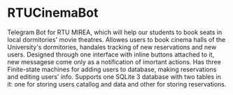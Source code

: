 # RTUCinemaBot
Telegram Bot for RTU MIREA, which will help our students to book seats in local dormitories' movie theatres.
Allowes users to book cinema halls of the University's dormitories, handales tracking of new reservations and new users.
Designed through one interface with inline buttons attached to it, new messagese come only as a notification of imortant actions.
Has three Finite-state machines for adding users to database, making reservations and editing users' info.
Supports one SQLite 3 database with two tables in it: one for storing users catallog and data and other for storing reservations.
